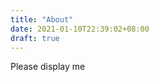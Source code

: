 ```yaml
---
title: "About"
date: 2021-01-10T22:39:02+08:00
draft: true
---
```


P l e a s e   d i s p l a y   m e  
 